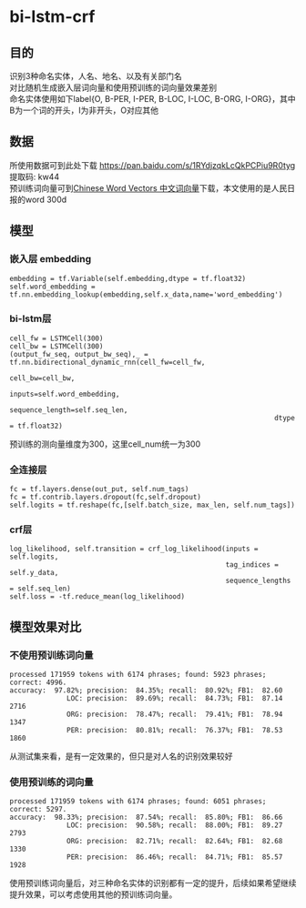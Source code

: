 # bi-lstm-crf<br>
## 目的<br>
识别3种命名实体，人名、地名、以及有关部门名<br>
对比随机生成嵌入层词向量和使用预训练的词向量效果差别<br>
命名实体使用如下label{O, B-PER, I-PER, B-LOC, I-LOC, B-ORG, I-ORG}，其中B为一个词的开头，I为非开头，O对应其他<br>
## 数据<br>
所使用数据可到此处下载 https://pan.baidu.com/s/1RYdjzqkLcQkPCPiu9R0tyg 提取码: kw44<br>
预训练词向量可到[Chinese Word Vectors 中文词向量](https://github.com/Embedding/Chinese-Word-Vectors)下载，本文使用的是人民日报的word 300d<br>
## 模型<br>
### 嵌入层 embedding<br>
    embedding = tf.Variable(self.embedding,dtype = tf.float32)
    self.word_embedding = tf.nn.embedding_lookup(embedding,self.x_data,name='word_embedding')
### bi-lstm层<br>
    cell_fw = LSTMCell(300)
    cell_bw = LSTMCell(300)
    (output_fw_seq, output_bw_seq),_ = tf.nn.bidirectional_dynamic_rnn(cell_fw=cell_fw,
                                                                     cell_bw=cell_bw,
                                                                     inputs=self.word_embedding,
                                                                     sequence_length=self.seq_len,
                                                                     dtype = tf.float32)
预训练的测向量维度为300，这里cell_num统一为300<br>
### 全连接层<br>
    fc = tf.layers.dense(out_put, self.num_tags)
    fc = tf.contrib.layers.dropout(fc,self.dropout)
    self.logits = tf.reshape(fc,[self.batch_size, max_len, self.num_tags])
### crf层<br>
    log_likelihood, self.transition = crf_log_likelihood(inputs = self.logits,
                                                         tag_indices = self.y_data,
                                                         sequence_lengths = self.seq_len)
    self.loss = -tf.reduce_mean(log_likelihood)
## 模型效果对比<br>
### 不使用预训练词向量<br>
    processed 171959 tokens with 6174 phrases; found: 5923 phrases; correct: 4996.
    accuracy:  97.82%; precision:  84.35%; recall:  80.92%; FB1:  82.60
                  LOC: precision:  89.69%; recall:  84.73%; FB1:  87.14  2716
                  ORG: precision:  78.47%; recall:  79.41%; FB1:  78.94  1347
                  PER: precision:  80.81%; recall:  76.37%; FB1:  78.53  1860
从测试集来看，是有一定效果的，但只是对人名的识别效果较好<br>
### 使用预训练的词向量<br>
    processed 171959 tokens with 6174 phrases; found: 6051 phrases; correct: 5297.
    accuracy:  98.33%; precision:  87.54%; recall:  85.80%; FB1:  86.66
                  LOC: precision:  90.58%; recall:  88.00%; FB1:  89.27  2793
                  ORG: precision:  82.71%; recall:  82.64%; FB1:  82.68  1330
                  PER: precision:  86.46%; recall:  84.71%; FB1:  85.57  1928
使用预训练词向量后，对三种命名实体的识别都有一定的提升，后续如果希望继续提升效果，可以考虑使用其他的预训练词向量。                  
